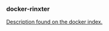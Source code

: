 ### docker-rinxter

[Description found on the docker index.](https://index.docker.io/u/seansummers/rinxter/)
